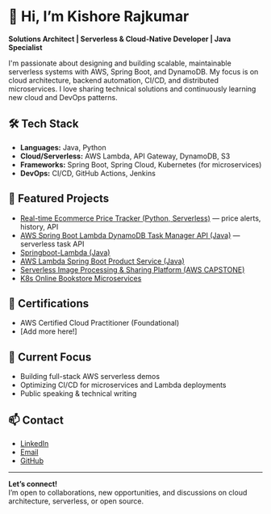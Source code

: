 # 👋 Hi, I’m Kishore Rajkumar

**Solutions Architect | Serverless & Cloud-Native Developer | Java Specialist**

I'm passionate about designing and building scalable, maintainable serverless systems with AWS, Spring Boot, and DynamoDB. My focus is on cloud architecture, backend automation, CI/CD, and distributed microservices. I love sharing technical solutions and continuously learning new cloud and DevOps patterns.

## 🛠️ Tech Stack
- **Languages:** Java, Python
- **Cloud/Serverless:** AWS Lambda, API Gateway, DynamoDB, S3
- **Frameworks:** Spring Boot, Spring Cloud, Kubernetes (for microservices)
- **DevOps:** CI/CD, GitHub Actions, Jenkins

## 🚀 Featured Projects
- [Real-time Ecommerce Price Tracker (Python, Serverless)](https://github.com/kishore-rajkumar/real-time-ecommerce-price-tracker) — price alerts, history, API
- [AWS Spring Boot Lambda DynamoDB Task Manager API (Java)](https://github.com/kishore-rajkumar/aws-springboot-lambda-dynamodb-task-manager-api) — serverless task API
- [Springboot-Lambda (Java)](https://github.com/kishore-rajkumar/springboot-lambda)
- [AWS Lambda Spring Boot Product Service (Java)](https://github.com/kishore-rajkumar/aws-lambda-springboot-product-service)
- [Serverless Image Processing & Sharing Platform (AWS CAPSTONE)](https://github.com/kishore-rajkumar/aws.ccp.CAPSTONE.Serverless-Image-Processing-and-Sharing-Platform)
- [K8s Online Bookstore Microservices](https://github.com/kishore-rajkumar/k8s-onlinebookstore-orders-microservice)

## 📜 Certifications
- AWS Certified Cloud Practitioner (Foundational)
- [Add more here!]

## 🌟 Current Focus
- Building full-stack AWS serverless demos
- Optimizing CI/CD for microservices and Lambda deployments
- Public speaking & technical writing

## 📫 Contact
- [LinkedIn](https://www.linkedin.com/in/kishore-rajkumar)
- [Email](mailto:kishore.rajkumar@hotmail.com)
- [GitHub](https://github.com/kishore-rajkumar)

---

**Let’s connect!**  
I’m open to collaborations, new opportunities, and discussions on cloud architecture, serverless, or open source.
